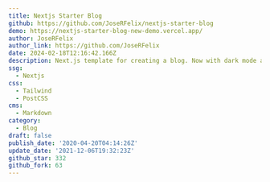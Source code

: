 ```yaml
---
title: Nextjs Starter Blog
github: https://github.com/JoseRFelix/nextjs-starter-blog
demo: https://nextjs-starter-blog-new-demo.vercel.app/
author: JoseRFelix
author_link: https://github.com/JoseRFelix
date: 2024-02-18T12:16:42.166Z
description: Next.js template for creating a blog. Now with dark mode and Next.js 12
ssg:
  - Nextjs
css:
  - Tailwind
  - PostCSS
cms:
  - Markdown
category:
  - Blog
draft: false
publish_date: '2020-04-20T04:14:26Z'
update_date: '2021-12-06T19:32:23Z'
github_star: 332
github_fork: 63
---
```

